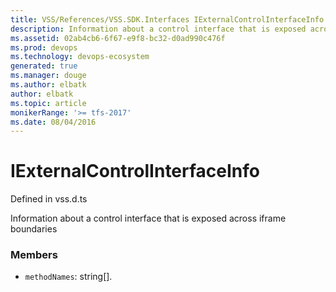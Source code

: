 ```yaml
---
title: VSS/References/VSS.SDK.Interfaces IExternalControlInterfaceInfo API | Extensions for Azure DevOps Services
description: Information about a control interface that is exposed across iframe boundaries
ms.assetid: 02ab4cb6-6f67-e9f8-bc32-d0ad990c476f
ms.prod: devops
ms.technology: devops-ecosystem
generated: true
ms.manager: douge
ms.author: elbatk
author: elbatk
ms.topic: article
monikerRange: '>= tfs-2017'
ms.date: 08/04/2016
---
```


# IExternalControlInterfaceInfo

Defined in vss.d.ts


Information about a control interface that is exposed across iframe boundaries 

### Members

* `methodNames`: string[]. 

